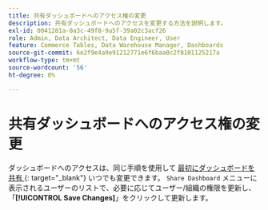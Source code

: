 ```yaml
---
title: 共有ダッシュボードへのアクセス権の変更
description: 共有ダッシュボードへのアクセスを変更する方法を説明します。
exl-id: 0041281a-0a3c-49f8-9a5f-39a02c3acf26
role: Admin, Data Architect, Data Engineer, User
feature: Commerce Tables, Data Warehouse Manager, Dashboards
source-git-commit: 6e2f9e4a9e91212771e6f6baa8c2f8101125217a
workflow-type: tm+mt
source-wordcount: '56'
ht-degree: 0%

---
```


# 共有ダッシュボードへのアクセス権の変更

ダッシュボードへのアクセスは、同じ手順を使用して [&#x200B; 最初にダッシュボードを共有 &#x200B;](../../data-user/dashboards/share-dashboard-with-users.md){: target="_blank"} いつでも変更できます。 `Share Dashboard` メニューに表示されるユーザーのリストで、必要に応じてユーザー/組織の権限を更新し、「**[!UICONTROL Save Changes]**」をクリックして更新します。
